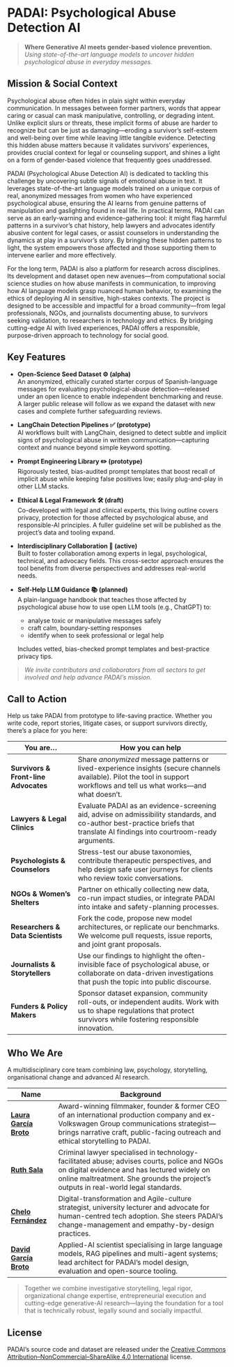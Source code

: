 # PADAI: Psychological Abuse Detection AI
> **Where Generative AI meets gender-based violence prevention.**  
> *Using state-of-the-art language models to uncover hidden psychological abuse in everyday messages.*

## Mission & Social Context

Psychological abuse often hides in plain sight within everyday communication. In messages between former partners, words that appear caring or casual can mask manipulative, controlling, or degrading intent. Unlike explicit slurs or threats, these implicit forms of abuse are harder to recognize but can be just as damaging—eroding a survivor’s self-esteem and well-being over time while leaving little tangible evidence. Detecting this hidden abuse matters because it validates survivors’ experiences, provides crucial context for legal or counseling support, and shines a light on a form of gender-based violence that frequently goes unaddressed.

PADAI (Psychological Abuse Detection AI) is dedicated to tackling this challenge by uncovering subtle signals of emotional abuse in text. It leverages state-of-the-art language models trained on a unique corpus of real, anonymized messages from women who have experienced psychological abuse, ensuring the AI learns from genuine patterns of manipulation and gaslighting found in real life. In practical terms, PADAI can serve as an early-warning and evidence-gathering tool: it might flag harmful patterns in a survivor’s chat history, help lawyers and advocates identify abusive content for legal cases, or assist counselors in understanding the dynamics at play in a survivor’s story. By bringing these hidden patterns to light, the system empowers those affected and those supporting them to intervene earlier and more effectively.

For the long term, PADAI is also a platform for research across disciplines. Its development and dataset open new avenues—from computational social science studies on how abuse manifests in communication, to improving how AI language models grasp nuanced human behavior, to examining the ethics of deploying AI in sensitive, high-stakes contexts. The project is designed to be accessible and impactful for a broad community—from legal professionals, NGOs, and journalists documenting abuse, to survivors seeking validation, to researchers in technology and ethics. By bridging cutting-edge AI with lived experiences, PADAI offers a responsible, purpose-driven approach to technology for social good.

## Key Features

- **Open-Science Seed Dataset ⚙️ (alpha)**  
  An anonymized, ethically curated starter corpus of Spanish-language messages for evaluating psychological-abuse detection—released under an open licence to enable independent benchmarking and reuse. A larger public release will follow as we expand the dataset with new cases and complete further safeguarding reviews.

- **LangChain Detection Pipelines ✅ (prototype)**  
  AI workflows built with LangChain, designed to detect subtle and implicit signs of psychological abuse in written communication—capturing context and nuance beyond simple keyword spotting.

- **Prompt Engineering Library ✏️ (prototype)**  
  Rigorously tested, bias-audited prompt templates that boost recall of implicit abuse while keeping false positives low; easily plug-and-play in other LLM stacks.

- **Ethical & Legal Framework 🛠️ (draft)**  
  Co-developed with legal and clinical experts, this living outline covers privacy, protection for those affected by psychological abuse, and responsible-AI principles. A fuller guideline set will be published as the project’s data and tooling expand.

- **Interdisciplinary Collaboration 🎯 (active)**  
  Built to foster collaboration among experts in legal, psychological, technical, and advocacy fields. This cross-sector approach ensures the tool benefits from diverse perspectives and addresses real-world needs.

- **Self-Help LLM Guidance 📚 (planned)**  
  A plain-language handbook that teaches those affected by psychological abuse how to use open LLM tools (e.g., ChatGPT) to:  
    - analyse toxic or manipulative messages safely  
    - craft calm, boundary-setting responses  
    - identify when to seek professional or legal help
  
  Includes vetted, bias-checked prompt templates and best-practice privacy tips.


> *We invite contributors and collaborators from all sectors to get involved and help advance PADAI’s mission.*

## Call to Action

Help us take PADAI from prototype to life-saving practice. Whether you write code, report stories, litigate cases, or support survivors directly, there’s a place for you here:

| You are…                             | How you can help                                                                                                                                                              |
| ------------------------------------ |-------------------------------------------------------------------------------------------------------------------------------------------------------------------------------|
| **Survivors & Front-line Advocates** | Share *anonymized* message patterns or lived-experience insights (secure channels available). Pilot the tool in support workflows and tell us what works—and what doesn’t.    |
| **Lawyers & Legal Clinics**          | Evaluate PADAI as an evidence-screening aid, advise on admissibility standards, and co-author best-practice briefs that translate AI findings into courtroom-ready arguments. |
| **Psychologists & Counselors**       | Stress-test our abuse taxonomies, contribute therapeutic perspectives, and help design safe user journeys for clients who review toxic conversations.                         |
| **NGOs & Women’s Shelters**          | Partner on ethically collecting new data, co-run impact studies, or integrate PADAI into intake and safety-planning processes.                                                |
| **Researchers & Data Scientists**    | Fork the code, propose new model architectures, or replicate our benchmarks. We welcome pull requests, issue reports, and joint grant proposals.                              |
| **Journalists & Storytellers**       | Use our findings to highlight the often-invisible face of psychological abuse, or collaborate on data-driven investigations that push the topic into public discourse.        |
| **Funders & Policy Makers**          | Sponsor dataset expansion, community roll-outs, or independent audits. Work with us to shape regulations that protect survivors while fostering responsible innovation.       |


## Who We Are

A multidisciplinary core team combining law, psychology, storytelling, organisational change and advanced AI research.

| Name                                                                    | Background                                                                                                                                                                                                                       |
|-------------------------------------------------------------------------|----------------------------------------------------------------------------------------------------------------------------------------------------------------------------------------------------------------------------------|
| **[Laura García Broto](https://www.linkedin.com/in/lauragarciabroto/)** | Award-winning filmmaker, founder & former CEO of an international production company and ex-Volkswagen Group communications strategist—brings narrative craft, public-facing outreach and ethical storytelling to PADAI.         |
| **[Ruth Sala](https://www.linkedin.com/in/ruthsala/)**                  | Criminal lawyer specialised in technology-facilitated abuse; advises courts, police and NGOs on digital evidence and has lectured widely on online maltreatment. She grounds the project’s outputs in real-world legal standards.|
| **[Chelo Fernández](https://www.linkedin.com/in/ruthsala/)**            | Digital-transformation and Agile-culture strategist, university lecturer and advocate for human-centred tech adoption. She steers PADAI’s change-management and empathy-by-design practices.                                     |
| **[David García Broto](https://www.linkedin.com/in/davidgarciabroto/)** | Applied-AI scientist specialising in large language models, RAG pipelines and multi-agent systems; lead architect for PADAI’s model design, evaluation and open-source tooling.                                                  |

> Together we combine investigative storytelling, legal rigor, organizational change expertise, entrepreneurial execution and cutting-edge generative-AI research—laying the foundation for a tool that is technically robust, legally sound and socially impactful.

## License

PADAI’s source code and dataset are released under the [Creative Commons Attribution–NonCommercial–ShareAlike 4.0 International](LICENSE) license.
